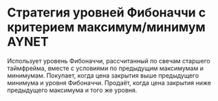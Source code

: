 # Стратегия уровней Фибоначчи с критерием максимум/минимум AYNET

Использует уровень Фибоначчи, рассчитанный по свечам старшего таймфрейма, вместе с условиями по предыдущим максимумам и минимумам.
Покупает, когда цена закрытия выше предыдущего минимума и уровня Фибоначчи. Продаёт, когда цена закрытия ниже предыдущего максимума и того же уровня.
